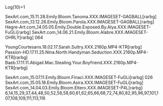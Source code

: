 Log(10)=1

SexArt.com_15.11.28.Emily.Bloom.Tanoma.XXX.IMAGESET-GAGBALL[rarbg]
SexArt.com_13.12.26.Emily.Bloom.Parola.XXX.IMAGESET-GAGBALL[rarbg]
Hegre-Art.com_14.05.05.Emily.Double.Exposed.By.Alya.XXX.IMAGESET-FuGLi[rarbg]
SexArt.com_14.06.21.Emily.Bloom.Alabre.XXX.iMAGESET-OHRLY[rarbg] 064

YoungCourtesans.18.02.17.Sarah.Sultry.XXX.2160p.MP4-KTR[rarbg]
Passion-HD.17.11.25.Nina.North.Handyman.Seduction.XXX.2160p.MP4-KTR[rarbg]
Baeb.17.11.11.Abigail.Mac.Stealing.Your.Boyfriend.XXX.2160p.MP4-KTR[rarbg]

SexArt.com_15.07.11.Emily.Bloom.Finaci.XXX.IMAGESET-FuGLi[rarbg] 026
SexArt.com_15.05.18.Emily.Bloom.Asira.XXX.IMAGESET-FuGLi[rarbg]
SexArt.com_14.04.03.Emily.Bloom.Eltero.XXX.iMAGESET-P4L[rarbg] 6,14,15,29,37,44,48,50,52,56,58,60,61,62,65,66,68,72,74,80,82,95,96,97,101,107,108,109,111,113,116
